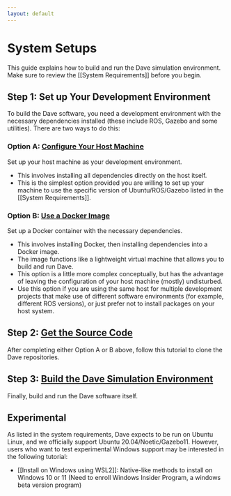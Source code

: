 ```yaml
---
layout: default
---
```


# System Setups
This guide explains how to build and run the Dave simulation environment. Make sure to review the [[System Requirements]] before you begin.

## Step 1: Set up Your Development Environment
To build the Dave software, you need a development environment with the necessary dependencies installed (these include ROS, Gazebo and some utilities). There are two ways to do this:

### Option A: [Configure Your Host Machine](https://github.com/Field-Robotics-Lab/dave/wiki/Install-Directly-on-Host)
Set up your host machine as your development environment.
* This involves installing all dependencies directly on the host itself.
* This is the simplest option provided you are willing to set up your machine to use the specific version of Ubuntu/ROS/Gazebo listed in the [[System Requirements]].

### Option B: [Use a Docker Image](https://github.com/Field-Robotics-Lab/dave/wiki/Docker-Development-Image)
Set up a Docker container with the necessary dependencies.
* This involves installing Docker, then installing dependencies into a Docker image.
* The image functions like a lightweight virtual machine that allows you to build and run Dave.
* This option is a little more complex conceptually, but has the advantage of leaving the configuration of your host machine (mostly) undisturbed.
* Use this option if you are using the same host for multiple development projects that make use of different software environments (for example, different ROS versions), or just prefer not to install packages on your host system.

## Step 2: [Get the Source Code](https://github.com/Field-Robotics-Lab/dave/wiki/Clone-Dave-Repositories)
After completing either Option A or B above, follow this tutorial to clone the Dave repositories.

## Step 3: [Build the Dave Simulation Environment](https://github.com/Field-Robotics-Lab/dave/wiki/Build-Dave-Environment)
Finally, build and run the Dave software itself.

## Experimental
As listed in the system requirements, Dave expects to be run on Ubuntu Linux, and we officially support Ubuntu 20.04/Noetic/Gazebo11. However, users who want to test experimental Windows support may be interested in the following tutorial:
* [[Install on Windows using WSL2]]: Native-like methods to install on Windows 10 or 11 (Need to enroll Windows Insider Program, a windows beta version program)